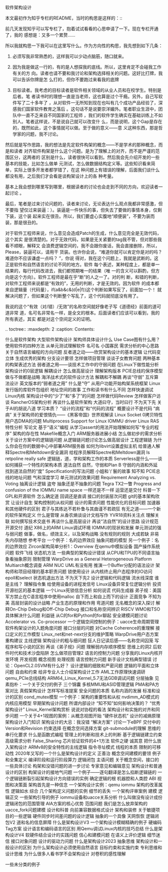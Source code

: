     

软件架构设计

本文最初作为知乎专栏的README，当时的构思是这样的：::

  前几天发现知乎可以写专栏了，抱着试试看看的心思申请了一下。现在专栏开通了，我的
  感想是：又多一个累赘……

  所以我就构思一下我可以在这里写什么。作为方向性的构思，我先想到如下几条：

  1. 必须写我非常熟悉的，这样我可以少动点脑筋，随口就来。

  2. 因为我是做这一行的，有的是人想探我的底线。所以，这里肯定不会碰我工作有关的方
  向。读者也请不要和我讨论和架构选择相关的问题。这好比打牌，我可以告诉你牌是怎
  么打的，但你不要跑过来看我的底牌

  3. 目标读者。我考虑的目标读者是软件相关领域的从业人员和在校学生。特别是后者。笔
  者读书时的理想一直是当老师，这也算是过个干瘾。另外，自己写软件写了二十多年了
  ，从对软件一无所知到现在也叫有几个成功产品经验了，深感我们国家软件教育之落后
  。这句话不是说要崇洋媚外。笔者职业生涯中，团队中一直不乏来自不同国家的工程师
  ，我们的软件学生确实在基础训练上不如别人。笔者这样说，不是说自己就可以改变什
  么，而是说明，这个Gap是存在的，既然如此，这个事情就可以做。至于做的意义——意
  义这种东西，那是哲学家的问题，我不讨论。

  然后就是写作思路，我的想法是先定软件构架的概念——不是学术的那种概念，而是和读者
  对齐软件构架是什么这个问题。是为了理解上的对齐，而不是严谨的范围区分，这两者的
  区别是什么，读者很快可以看到。然后我会先介绍开发的一些基本的技能，比如怎么做单
  元测试，怎么做数据结构定义等。这些知识看来简单，实际上很多开发者都学错了，在这
  种问题上有错误的理解，后面我们谈什么都没有用，之后我们才会看是谈构架设计上的各
  种考量。

  基本上我会想到哪里写到哪里，根据读者的讨论也会走到不同的方向，欢迎读者一起讨论
  。

  最后，笔者是过来讨论问题的，读者来讨论，无论表达什么观点我都非常感激，但不要指
  望仅过来装逼：）。装逼是一件快乐的事，但失去了要做的事情本身，仅剩下装，这个装
  起来实在很丑。所以，我们要虚心实腹地“顺便装”，不要为装而装，那是很丑的。

  对于软件工程师来说，什么意见会造成Patch的生成，什么意见完全是无效代码，这个其实
  是很清楚的。对于无效代码，如果是无关紧要的tag我不管，但对那些我看不顺眼，解释又
  会浪费逻辑空间的，我不会跟你废话，我会直接删除，所以，Please，装逼可以，请用干
  货装。也许你会说，“难道你就可以肯定你是对的吗？难道你不应该谦虚一点吗？ ”，你说
  得对，我在这个问题上，我就是武断的。这正是软件和自然语言的讨论不同的地方。软件
  每个表述，某种程度上，都是单一结果的，每行代码改进去，我们都预期唯一的结果（唯
  一的含义可以斟酌，但方向是这个方向）。软件工程师是最在乎“断”的人之一了。对的判
  断，和错的判断，对软件工程师来说都是“有效的”，无用的判断，才是无效的。因为软件
  的成本都来自逻辑量（代码量），if(a&b&c&(d|e|f))这个判断如果写反了，前面加一个！
  就解决问题了，但如果这个判断整个写乱了，这个代码就彻底没有用了。
  
  我说的这个“有效（对/错）/无效”的名称空间就好像老子写《道德经》前面的道可道非常
  道，名可名非常名一样，是全文的根本。后面读者们应该可以看到，我的所有表述，其实
  都是对这个空间定义的证明。

.. toctree::
  :maxdepth: 2
  :caption: Contents:

  什么是软件架构
  大型软件架构设计
  架构师具体设计什么
  Use Case图有什么用？
  使用软件的四种方法
  从单元测试理解软件
  名可名
  小国寡民
  需求分析的中心思路
  关于自然语言编程的方向问题
  反者道之动——欣赏架构设计的基本逻辑
  让代码变立体
  生成优秀的架构
  分支设计要领
  怎样做项目管理
  谈谈子女教育问题
  两种基本的构架表述方法
  弱者道之用——谈技术工作中的守弱问题
  在Linux下做性能分析
  架构设计的0层逻辑
  解耦设计
  怎么做高层设计
  理解架构版本
  PCIE总线的保序模型
  做与不做都是战略
  海洋战术式的软件设计方法
  解耦和不解耦
  再谈“守弱”
  互斥算法设计
  英文版本的“弱者道之用”
  什么是“守”
  从用户功能开始构架系统框架
  Linux发行版的库软件包组织
  地址空间的故事
  工作和读书有什么不同
  怎样快速调试Linux内核
  架构设计中的“少了”和“多了”的问题
  怎样做代码Review
  怎样做客户访谈
  RancherOS架构分析
  再谈什么是软件架构
  大道曰守，当时曰行
  不为天下先
  关于AI的胡说八道
  学习本质？
  “设计的流程”和“代码的流程”
  概要设计不是代码
  “病病”
  关于架构师的爱恨情仇——《黑客帝国》世界观解读
  Linux Socket 0拷贝特性
  用户态DMA的问题
  Multiprocess Support for Linux IOMMU driver
  Linux RAS特性分析
  写论文
  基于“语义”编程
  从学习assert的用法开始理解如何写“专业的程序”
  架构的存在性
  Makefile概念入门
  ARM服务器进展小结
  怎么做初步的需求分析
  关于设计方案中的逻辑链问题
  从逻辑链问题讨论怎么做高层设计
  工程逻辑链
  为什么你会在你的数据中心中部署ARM服务器
  如何为libvirt设置虚拟主机
  给普通人解释Spectre和Meltdown安全漏洞
  给程序员解释Spectre和Meltdown漏洞
  Is retpoline really safe
  逻辑链，道，学和架构工作的本质
  Serverless是什么——谈如何捕获一个特性的架构本质
  道法自然
  自然，守弱和Plan B
  守弱的内涵和外延
  找到道法自然的“度”
  Specification的写法问题
  小姐和丫鬟的故事
  知不知
  PCIE总线的地址问题
  气和深度学习
  单元测试的效果问题
  Requirement Analyzing vs. Voting
  抽离设计逻辑
  盗夸
  抽象还是不抽象的问题
  Tegra TX2一瞥
  Progress and confusion of the IOMMU name space
  一样还是不一样
  运营还是交付
  科普一下GPL和开源软件
  怎么确定道
  回调还是直调
  接口的封装层次问题
  git的基本架构欣赏
  让设计自生
  架构控制的从权问题
  设计的需求问题
  性能优化的目标问题
  加速器和其他硬件的区别
  君子与其练达不若朴鲁与其曲谨不若疏狂
  有无之道——一个新的软件架构定义
  什么是管理
  从香农熵谈设计文档写作
  YVR18资料关注点
  理解关联
  如何撰写技术交底书
  再谈什么是高层设计
  再谈“法自然”的设计思路
  设计规范
  开源交付
  道纪
  X86上的ARM Linux调试环境
  IOMMU的现状和发展
  单元测试的强与弱问题
  做事，做名，绩效主义，以及架构战略
  没有规则的规则
  大成若缺
  非易失内存随想
  参考平台
  一个例子：名的边界效应
  抽象问题的模型
  另一个例子：名的边界效应
  Zircon架构简单分析1：Overview
  在qemu中模拟设备
  国产操作系统问题
  软件飞线
  状态机方法
  一些典型的架构设计错误
  从CPU和TPU的不同语言抽象看抽象原则
  限制管理
  WarpDrive as a General Heterogeneous Platform
  Multiarch概念调查
  ARM NUC
  UML有没有用
  推演一个Buffer分配的语法设计
  架构师和项目经理的基本职责问题
  锁使用设计
  从内核终止用户态程序的IO访问
  epoll和select
  状态机退出方法
  不为天下先2
  设计逻辑和代码逻辑
  流水线深度
  谁是主线？
  理解指令集
  给使用设备的进程发信号
  Linux设备异常复位逻辑分析
  投资开源社区的基本逻辑
  一个Linux死锁信息分析
  如何说谎
  代码生成器
  弟子规：美国军方禁止在C语言程序中使用malloc
  自下而上和自上而下的设计
  正面竞争
  不知为美
  高层封装的设计战略
  产业生态的原理和作用
  弯道问题
  无名概念的深入探讨
  解释On-Chip Debug和Off-Chip Debug
  接口和名称空间辨识
  RISCV WMO和TSO具体解决什么问题
  利益链
  从C的for和Python的for聊起
  安全建模问题讨论
  Accelerator vs. Co-processor
  一个逻辑空间控制的例子：uacce生命周期管理
  软件构架设计的入题角度问题
  接口分层的问题
  对Cache Coherence的重理解
  接口定义的工作模型
  Linux_net和net-next分支的维护策略
  WarpDrive用户态方案重构建议
  主线逻辑
  架构设计的粗与细问题
  狂人日记读后感——名称空间囚笼
  写程序和写小说的区别
  再谈《弟子规》问题
  理解弱内存顺序模型
  思维上的洞2
  后软件时代和技术沙盘陷阱
  怎么做项目管理2
  语言的控制力问题
  分享我的Linux内核开发环境
  开发视图
  概念视图
  处理视图
  语言控制力问题
  新手设计文档典型错误
  讨论：OpenCL2.0SVM有什么好？
  设计逻辑的细致和严密问题
  逻辑的平面和立体问题
  自由和约束
  给非专业人士介绍架构设计工作
  AML工作原理快速调研
  qemu_PCIe总线结构
  ARM64_Linux_Kernel_5.7无法GDB调试问题
  分层抽象
  见素抱朴：一个关于交付的例子
  三个锦囊
  多核MMU和ASID管理逻辑
  PMA和PA方案对比
  真假架构设计
  怎样写标准提案
  安全问题的本质
  名称内涵的发展
  标准和设计的区别
  cond_mutex模型
  一个例子：架构的重要性和从权
  nvdimm_AD模式的内核应用模型
  早期架构设计问题
  所谓内部设计
  “知不知”如何影响决策的？
  “优秀架构设计”
  Linux_Kernel架构赏析
  说说对协程的看法
  架构设计和实施的对齐和同步问题
  一个关于4+1视图的案例：从概念视图开始
  “硬件状态机”
  设计的减熵原理
  架构设计入门知识
  架构设计的大忌：我没错
  “解决方案”
  讨论一下eBPF
  交付中的Version和Revision
  约束选择
  在概念空间选择方案
  git-submodule的理解
  思维的串行化要求
  什么是函数式编程
  管理上的判断和技术上的判断
  基于逻辑链建立约束
  高级需求分析
  False_Sharing
  芯片验证软件的4+1方法
  软件之硬
  诚其意
  把什么放入架构设计
  ARMv8的安全特性的主线逻辑
  指令寻址模式
  线程的本质
  限制的可移动性
  2020年又写的一个什么是架构设计的定义
  正善治
  概念空间建模的要领
  例子和全集定义
  编译阶段和运行阶段算力
  逻辑闭包
  主语问题
  关于概念空间，接口的一些具体讨论
  构架和没错问题的进一步讨论
  专家意见和编辑意见
  架构设计和普通设计的区别
  构架设计的接地气问题
  一个例子——逐句翻译是怎么掐断逻辑链的
  一个逻辑链断裂引起架构设计方向错误的实例
  确定逻辑的根
  机器腔和人类腔
  ABI
  视图和决策面
  架构首先是一种信念
  一个架构设计实例：qemu iommu
  架构的改革属性
  逻辑如水
  综合
  几个架构定义问题的实例
  细节的丢失
  一个架构评审案例
  建模
  逻辑正交
  一些架构引导的例子
  iommu设备和uacce关系分析
  什么叫做没有设计成份
  逻辑闭包的范围管理
  AIA方案的核心优势
  范围问题
  我们是怎么放弃架构的
  uacce_fork问题建模
  设计和科普
  向前兼容数据格式设计
  架构和装修
  关于敏捷项目的一些逻辑
  硬件同步时间差问题的设计逻辑
  抽象的一个具像
  天网恢恢
  逻辑闭包V2
  道和名的信息屏障
  什么是架构设计V3
  一个架构设计模糊精确的例子
  硬编码Tag方案
  设计语言和编码语言的区别
  用Qemu调试Linux内核的技巧总结
  什么是架构设计V4
  软硬件结合设计的实践问题
  信心和建模问题
  在语义上评价逻辑
  细节迷信
  接口对象问题
  设计的驱动力问题
  什么是架构设计2023
  抽象思维
  架构设计和一般设计的区别
  为什么架构设计必须使用自然语言
  目标约束和实施约束
  专利思维和设计思维
  为什么很多人看书学不会架构设计
  对卷积的感性理解

  一些未分类的例子


